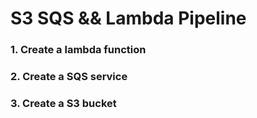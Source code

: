 # S3 SQS && Lambda Pipeline

### 1. Create a lambda function


### 2. Create a SQS service


### 3. Create a S3 bucket 


